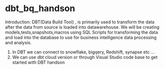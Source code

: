# dbt_bq_handson

Introduction: DBT(Data Build Tool) , is primarily used to transform the data after the data from source is loaded into datawarehouse. We will be creating models,tests,snapshots,macros using SQL Scripts for transforming the data and load into the database to use for business intelligence data processing and analysis.

1) In DBT we can connect to snowflake, bigqery, Redshift, synapse etc ...
2) We can use dbt cloud version or through Visual Studio code base to get started with DBT handson

